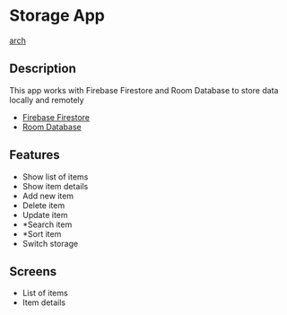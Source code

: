 # Storage App

[arch](img/architecture.jpeg)

## Description

This app works with Firebase Firestore and Room Database to store data locally and remotely

- [Firebase Firestore](https://firebase.google.com/docs/firestore)
- [Room Database](https://developer.android.com/training/data-storage/room)

## Features

- Show list of items
- Show item details
- Add new item
- Delete item
- Update item
- *Search item
- *Sort item
- Switch storage

## Screens

- List of items
- Item details